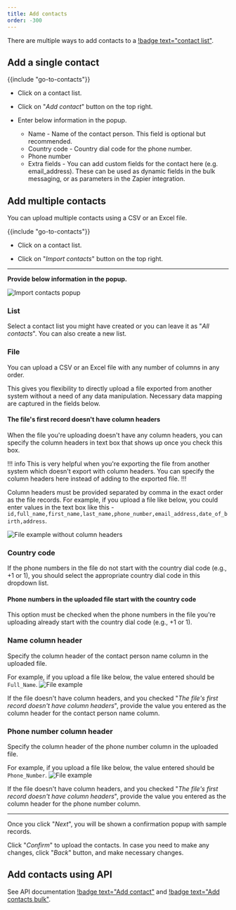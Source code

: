 ```yaml
---
title: Add contacts
order: -300
---
```


There are multiple ways to add contacts to a [!badge text="contact list"](/contacts/contact-lists.md).

## Add a single contact

{{include "go-to-contacts"}}

- Click on a contact list.

- Click on "*Add contact*" button on the top right.

- Enter below information in the popup.
  - Name - Name of the contact person. This field is optional but recommended.
  - Country code - Country dial code for the phone number.
  - Phone number
  - Extra fields - You can add custom fields for the contact here (e.g. email_address). These can be used as dynamic fields in the bulk messaging, or as parameters in the Zapier integration.

## Add multiple contacts

You can upload multiple contacts using a CSV or an Excel file.

{{include "go-to-contacts"}}

- Click on a contact list.

- Click on "*Import contacts*" button on the top right.

---

**Provide below information in the popup.**

![Import contacts popup](https://github.com/sociocs/docs/assets/12301512/87520714-533d-4b24-b0ef-8a271a4e56c2)

### List

Select a contact list you might have created or you can leave it as "*All contacts*". You can also create a new list.

### File

You can upload a CSV or an Excel file with any number of columns in any order.

This gives you flexibility to directly upload a file exported from another system without a need of any data manipulation. Necessary data mapping are captured in the fields below.

#### The file's first record doesn't have column headers

When the file you're uploading doesn't have any column headers, you can specify the column headers in text box that shows up once you check this box.

!!! info
This is very helpful when you're exporting the file from another system which doesn't export with column headers. You can specify the column headers here instead of adding to the exported file.
!!!

Column headers must be provided separated by comma in the exact order as the file records. For example, if you upload a file like below, you could enter values in the text box like this - `id,full_name,first_name,last_name,phone_number,email_address,date_of_birth,address`.

![File example without column headers](https://github.com/sociocs/docs/assets/12301512/6ceaa641-9048-40ed-9ca6-68477a6d35be)

### Country code

If the phone numbers in the file do not start with the country dial code (e.g., +1 or 1), you should select the appropriate country dial code in this dropdown list.

#### Phone numbers in the uploaded file start with the country code

This option must be checked when the phone numbers in the file you're uploading already start with the country dial code (e.g., +1 or 1).

### Name column header

Specify the column header of the contact person name column in the uploaded file.

For example, if you upload a file like below, the value entered should be `Full_Name`.
![File example](https://github.com/sociocs/docs/assets/12301512/4935ce0f-a842-46c9-b79d-bc92be929aa3)

If the file doesn't have column headers, and you checked "*The file's first record doesn't have column headers*", provide the value you entered as the column header for the contact person name column.

### Phone number column header

Specify the column header of the phone number column in the uploaded file.

For example, if you upload a file like below, the value entered should be `Phone_Number`.
![File example](https://github.com/sociocs/docs/assets/12301512/fb7a8197-a3d3-42bc-9336-7fc42090072b)

If the file doesn't have column headers, and you checked "*The file's first record doesn't have column headers*", provide the value you entered as the column header for the phone number column.

---

Once you click "*Next*", you will be shown a confirmation popup with sample records.

Click "*Confirm*" to upload the contacts. In case you need to make any changes, click "*Back*" button, and make necessary changes.

## Add contacts using API

See API documentation [!badge text="Add contact"](/api/contacts/add.md) and [!badge text="Add contacts bulk"](/api/contacts/add-bulk.md).
